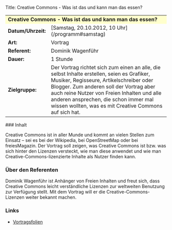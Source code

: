 Title: Creative Commons - Was ist das und kann man das essen?

<table border="0" cellpadding="3" cellspacing="0" width="100%">
<tr>
<td colspan="3" style="font-weight: bold; background-color: #ffffcc;">
Creative Commons - Was ist das und kann man das essen?

</td>
</tr>
<tr>
<td style="font-weight: bold;">
Datum/Uhrzeit:

</td>
<td>
[Samstag, 20.10.2012, 10 Uhr](/programm#samstag)

</td>
</tr>
<tr>
<td style="font-weight: bold;">
Art:

</td>
<td>
Vortrag

</td>
</tr>
<tr>
<td style="font-weight: bold;">
Referent:

</td>
<td>
Dominik Wagenführ

</td>
</tr>
<tr>
<td style="font-weight: bold;">
Dauer:

</td>
<td>
1 Stunde

</td>
</tr>
<tr>
<td style="font-weight: bold;">
Zielgruppe:

</td>
<td>
Der Vortrag richtet sich zum einen an alle, die selbst Inhalte
erstellen, seien es Grafiker, Musiker, Regisseure, Artikelschreiber oder
Blogger. Zum anderen soll der Vortrag aber auch reine Nutzer von Freien
Inhalten und alle anderen ansprechen, die schon immer mal wissen
wollten, was es mit Creative Commons auf sich hat.

</td>
</tr>
</table>
### Inhalt

Creative Commons ist in aller Munde und kommt an vielen Stellen zum
Einsatz – sei es bei der Wikipedia, bei OpenStreetMap oder bei
freiesMagazin. Der Vortrag soll zeigen, was Creative Commons ist bzw.
was sich hinter den Lizenzen versteckt, wie man diese anwendet und wie
man Creative-Commons-lizenzierte Inhalte als Nutzer finden kann.

### Über den Referenten

Dominik Wagenführ ist Anhänger von Freien Inhalten und freut sich, dass
Creative Commons leicht verständliche Lizenzen zur weltweiten Benutzung
zur Verfügung stellt. Mit dem Vortrag will er die
Creative-Commons-Lizenzen weiter bekannt machen.

### Links

-   [Vortragsfolien](http://www.deesaster.org/creativecommons.php)


